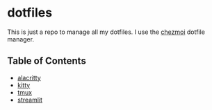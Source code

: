 # dotfiles

This is just a repo to manage all my dotfiles. I use the [chezmoi](https://www.chezmoi.io/) dotfile manager.

## Table of Contents

- [alacritty](/private_dot_config/alacritty)
- [kitty](/private_dot_config/kitty)
- [tmux](dot_tmux.conf)
- [streamlit](/dot_streamlit/)

